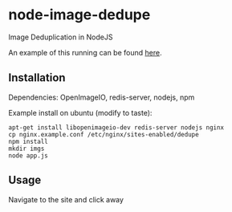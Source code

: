 node-image-dedupe
=================

Image Deduplication in NodeJS

An example of this running can be found [here](http://dedupe.euank.com).

Installation
------------

Dependencies: OpenImageIO, redis-server, nodejs, npm

Example install on ubuntu (modify to taste):
```
apt-get install libopenimageio-dev redis-server nodejs nginx
cp nginx.example.conf /etc/nginx/sites-enabled/dedupe
npm install
mkdir imgs
node app.js
```

Usage
-----

Navigate to the site and click away
